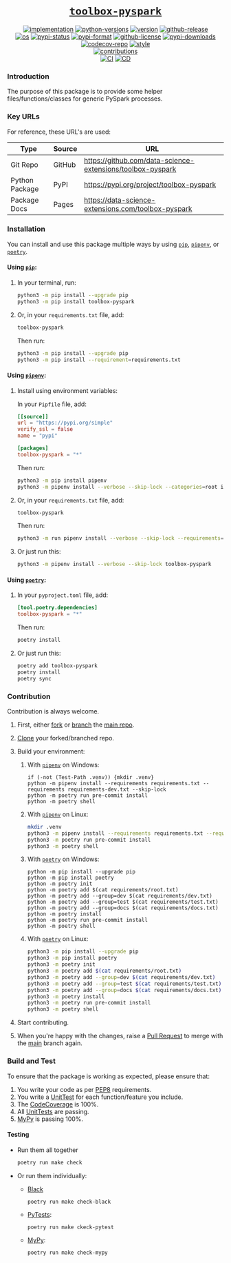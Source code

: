 <h1 align="center"><u><code>toolbox-pyspark</code></u></h1>

<p align="center">
<a href="https://pypi.org/project/toolbox-pyspark">
    <img src="https://img.shields.io/pypi/implementation/toolbox-pyspark?logo=pypi&logoColor=ffde57" alt="implementation"></a>
<a href="https://pypi.org/project/toolbox-pyspark">
    <img src="https://img.shields.io/pypi/pyversions/toolbox-pyspark?logo=python&logoColor=ffde57" alt="python-versions"></a>
<a href="https://pypi.org/project/toolbox-pyspark">
    <img src="https://img.shields.io/pypi/v/toolbox-pyspark?label=version&logo=pypi&logoColor=ffde57&color=blue" alt="version"></a>
<a href="https://github.com/data-science-extensions/toolbox-pyspark/releases">
    <img src="https://img.shields.io/github/v/release/data-science-extensions/toolbox-pyspark?logo=github" alt="github-release"></a>
<br>
<a href="https://github.com/data-science-extensions/toolbox-pyspark/actions/workflows/ci.yml">
    <img src="https://img.shields.io/static/v1?label=os&message=ubuntu+|+macos+|+windows&color=blue&logo=ubuntu&logoColor=green" alt="os"></a>
<a href="https://pypi.org/project/toolbox-pyspark">
    <img src="https://img.shields.io/pypi/status/toolbox-pyspark?color=green" alt="pypi-status"></a>
<a href="https://pypi.org/project/toolbox-pyspark">
    <img src="https://img.shields.io/pypi/format/toolbox-pyspark?color=green" alt="pypi-format"></a>
<a href="https://github.com/data-science-extensions/toolbox-pyspark/blob/main/LICENSE">
    <img src="https://img.shields.io/github/license/data-science-extensions/toolbox-pyspark?color=green" alt="github-license"></a>
<a href="https://piptrends.com/package/toolbox-pyspark">
    <img src="https://img.shields.io/pypi/dm/toolbox-pyspark?color=green" alt="pypi-downloads"></a>
<a href="https://codecov.io/gh/data-science-extensions/toolbox-pyspark">
    <img src="https://codecov.io/gh/data-science-extensions/toolbox-pyspark/graph/badge.svg" alt="codecov-repo"></a>
<a href="https://github.com/psf/black">
    <img src="https://img.shields.io/static/v1?label=style&message=black&color=black&logo=windows-terminal&logoColor=white" alt="style"></a>
<br>
<a href="https://github.com/data-science-extensions/toolbox-pyspark">
    <img src="https://img.shields.io/badge/contributions-welcome-brightgreen.svg?style=flat" alt="contributions"></a>
<br>
<a href="https://github.com/data-science-extensions/toolbox-pyspark/actions/workflows/ci.yml">
    <img src="https://github.com/data-science-extensions/toolbox-pyspark/actions/workflows/ci.yml/badge.svg?event=pull_request" alt="CI"></a>
<a href="https://github.com/data-science-extensions/toolbox-pyspark/actions/workflows/cd.yml">
    <img src="https://github.com/data-science-extensions/toolbox-pyspark/actions/workflows/cd.yml/badge.svg?event=release" alt="CD"></a>
</p>

### Introduction

The purpose of this package is to provide some helper files/functions/classes for generic PySpark processes.


### Key URLs

For reference, these URL's are used:

| Type | Source | URL |
|---|---|---|
| Git Repo | GitHub | https://github.com/data-science-extensions/toolbox-pyspark |
| Python Package | PyPI | https://pypi.org/project/toolbox-pyspark |
| Package Docs | Pages | https://data-science-extensions.com/toolbox-pyspark |


### Installation

You can install and use this package multiple ways by using [`pip`][pip], [`pipenv`][pipenv], or [`poetry`][poetry].


#### Using [`pip`][pip]:

1. In your terminal, run:

    ```sh
    python3 -m pip install --upgrade pip
    python3 -m pip install toolbox-pyspark
    ```

2. Or, in your `requirements.txt` file, add:

    ```txt
    toolbox-pyspark
    ```

    Then run:

    ```sh
    python3 -m pip install --upgrade pip
    python3 -m pip install --requirement=requirements.txt
    ```


#### Using [`pipenv`][pipenv]:

1. Install using environment variables:

    In your `Pipfile` file, add:

    ```toml
    [[source]]
    url = "https://pypi.org/simple"
    verify_ssl = false
    name = "pypi"

    [packages]
    toolbox-pyspark = "*"
    ```

    Then run:

    ```sh
    python3 -m pip install pipenv
    python3 -m pipenv install --verbose --skip-lock --categories=root index=pypi toolbox-pyspark
    ```

2. Or, in your `requirements.txt` file, add:

    ```sh
    toolbox-pyspark
    ```

    Then run:

    ```sh
    python3 -m run pipenv install --verbose --skip-lock --requirements=requirements.txt
    ```

3. Or just run this:

    ```sh
    python3 -m pipenv install --verbose --skip-lock toolbox-pyspark
    ```


#### Using [`poetry`][poetry]:

1. In your `pyproject.toml` file, add:

    ```toml
    [tool.poetry.dependencies]
    toolbox-pyspark = "*"
    ```

    Then run:

    ```sh
    poetry install
    ```

2. Or just run this:

    ```sh
    poetry add toolbox-pyspark
    poetry install
    poetry sync
    ```


### Contribution

Contribution is always welcome.

1. First, either [fork][github-fork] or [branch][github-branch] the [main repo][github-repo].

2. [Clone][github-clone] your forked/branched repo.

3. Build your environment:

    1. With [`pipenv`][pipenv] on Windows:

        ```pwsh
        if (-not (Test-Path .venv)) {mkdir .venv}
        python -m pipenv install --requirements requirements.txt --requirements requirements-dev.txt --skip-lock
        python -m poetry run pre-commit install
        python -m poetry shell
        ```

    2. With [`pipenv`][pipenv] on Linux:

        ```sh
        mkdir .venv
        python3 -m pipenv install --requirements requirements.txt --requirements requirements-dev.txt --skip-lock
        python3 -m poetry run pre-commit install
        python3 -m poetry shell
        ```

    3. With [`poetry`][poetry] on Windows:

        ```pwsh
        python -m pip install --upgrade pip
        python -m pip install poetry
        python -m poetry init
        python -m poetry add $(cat requirements/root.txt)
        python -m poetry add --group=dev $(cat requirements/dev.txt)
        python -m poetry add --group=test $(cat requirements/test.txt)
        python -m poetry add --group=docs $(cat requirements/docs.txt)
        python -m poetry install
        python -m poetry run pre-commit install
        python -m poetry shell
        ```

    4. With [`poetry`][poetry] on Linux:

        ```sh
        python3 -m pip install --upgrade pip
        python3 -m pip install poetry
        python3 -m poetry init
        python3 -m poetry add $(cat requirements/root.txt)
        python3 -m poetry add --group=dev $(cat requirements/dev.txt)
        python3 -m poetry add --group=test $(cat requirements/test.txt)
        python3 -m poetry add --group=docs $(cat requirements/docs.txt)
        python3 -m poetry install
        python3 -m poetry run pre-commit install
        python3 -m poetry shell
        ```

4. Start contributing.

5. When you're happy with the changes, raise a [Pull Request][github-pr] to merge with the [main][github-repo] branch again.


### Build and Test

To ensure that the package is working as expected, please ensure that:

1. You write your code as per [PEP8][pep8] requirements.
2. You write a [UnitTest][unittest] for each function/feature you include.
3. The [CodeCoverage][codecov] is 100%.
4. All [UnitTests][pytest] are passing.
5. [MyPy][mypy] is passing 100%.


#### Testing

- Run them all together

    ```sh
    poetry run make check
    ```

- Or run them individually:

    - [Black][black]
        ```pysh
        poetry run make check-black
        ```

    - [PyTests][pytest]:
        ```sh
        poetry run make ckeck-pytest
        ```

    - [MyPy][mypy]:
        ```sh
        poetry run make check-mypy
        ```


[github-repo]: https://github.com/data-science-extensions/toolbox-pyspark
[github-release]: https://github.com/data-science-extensions/toolbox-pyspark/releases
[github-ci]: https://github.com/data-science-extensions/toolbox-pyspark/actions/workflows/ci.yml
[github-cd]: https://github.com/data-science-extensions/toolbox-pyspark/actions/workflows/cd.yml
[github-license]: https://github.com/data-science-extensions/toolbox-pyspark/blob/main/LICENSE
[codecov-repo]: https://codecov.io/gh/data-science-extensions/toolbox-pyspark
[pypi]: https://pypi.org/project/toolbox-pyspark
[docs]: https://data-science-extensions.com/toolbox-pyspark
[pip]: https://pypi.org/project/pip
[pipenv]: https://github.com/pypa/pipenv
[poetry]: https://python-poetry.org
[github-fork]: https://docs.github.com/en/pull-requests/collaborating-with-pull-requests/working-with-forks/fork-a-repo
[github-branch]: https://docs.github.com/en/pull-requests/collaborating-with-pull-requests/proposing-changes-to-your-work-with-pull-requests/about-branches
[github-clone]: https://docs.github.com/en/repositories/creating-and-managing-repositories/cloning-a-repository
[github-pr]: https://docs.github.com/en/pull-requests/collaborating-with-pull-requests/proposing-changes-to-your-work-with-pull-requests/about-pull-requests
[pep8]: https://peps.python.org/pep-0008/
[unittest]: https://docs.python.org/3/library/unittest.html
[codecov]: https://codecov.io/
[pytest]: https://docs.pytest.org
[mypy]: https://www.mypy-lang.org/
[black]: https://black.readthedocs.io/
